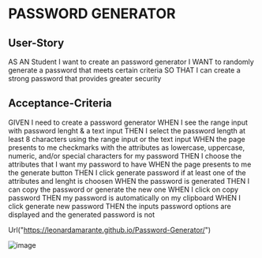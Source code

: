# PASSWORD GENERATOR

## User-Story
AS AN Student I want to create an password generator
I WANT to randomly generate a password that meets certain criteria
SO THAT I can create a strong password that provides greater security


## Acceptance-Criteria

GIVEN I need to create a password generator
WHEN I see the range input with password lenght & a text input
THEN I select the password length at least 8 characters using the range input or the text input
WHEN the page presents to me checkmarks with the attributes as lowercase, uppercase, numeric, and/or special characters for my password 
THEN I choose the attributes that I want my password to have
WHEN the page presents to me the generate button 
THEN I click generate password if at least one of the attributes and lenght is choosen
WHEN the password is generated
THEN I can copy the password or generate the new one
WHEN I click on copy password
THEN my password is automatically on my clipboard
WHEN I click generate new password
THEN the inputs password options are displayed and the generated password is not



Url("https://leonardamarante.github.io/Password-Generator/")


![image](https://github.com/user-attachments/assets/6d7e5c75-83f0-4d0d-9139-65aebffc44cc)
